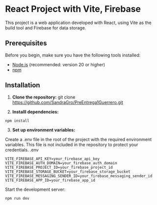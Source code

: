 # React Project with Vite, Firebase

This project is a web application developed with React, using Vite as the build tool and Firebase for data storage.

## Prerequisites

Before you begin, make sure you have the following tools installed:

- [Node.js](https://nodejs.org/) (recommended: version 20 or higher)
- [npm](https://www.npmjs.com/)

## Installation

1.  **Clone the repository:**
  git clone https://github.com/SandraGro/PreEntrega1Guerrero.git

2.   **Installl dependencies:**
```shell
npm install
```

3.  **Set up environment variables:**

Create a .env file in the root of the project with the required environment variables. This file is not included in the repository to protect your credentials.
.env

```
VITE_FIREBASE_API_KEY=your_firebase_api_key
VITE_FIREBASE_AUTH_DOMAIN=your_firebase_auth_domain
VITE_FIREBASE_PROJECT_ID=your_firebase_project_id
VITE_FIREBASE_STORAGE_BUCKET=your_firebase_storage_bucket
VITE_FIREBASE_MESSAGING_SENDER_ID=your_firebase_messaging_sender_id
VITE_FIREBASE_APP_ID=your_firebase_app_id
```

Start the development server:

```shell
npm run dev
```


